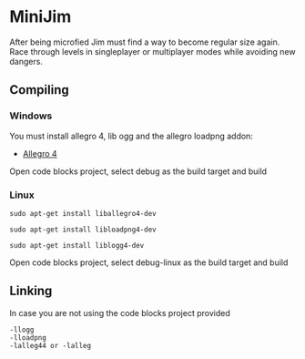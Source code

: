 # MiniJim
After being microfied Jim must find a way to become regular size again. Race through levels in singleplayer or multiplayer modes while avoiding new dangers.

## Compiling

### Windows
You must install allegro 4, lib ogg and the allegro loadpng addon:
- [Allegro 4](http://liballeg.org/api.html)


Open code blocks project, select debug as the build target and build


### Linux
```sudo apt-get install liballegro4-dev```

```sudo apt-get install libloadpng4-dev```

```sudo apt-get install liblogg4-dev```

Open code blocks project, select debug-linux as the build target and build

## Linking
In case you are not using the code blocks project provided
```
-llogg
-lloadpng
-lalleg44 or -lalleg
```
